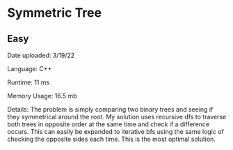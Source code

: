 
# Symmetric Tree

## Easy

Date uploaded: 3/19/22

Language: C++

Runtime: 11 ms

Memory Usage: 16.5 mb

Details: The problem is simply comparing two binary trees and seeing if they symmetrical around the root. My solution uses recursive dfs to traverse both trees in opposite order at the same time and check if a difference occurs. This can easily be expanded to iterative bfs using the same logic of checking the opposite sides each time. This is the most optimal solution.
